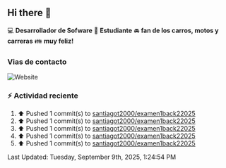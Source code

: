 ## Hi there 👋

:computer: **Desarrollador de Sofware**
:pencil: **Estudiante**
:oncoming_automobile: **fan de los carros, motos y carreras**
:family: **muy feliz!**

### Vias de contacto
![Website](https://img.shields.io/website?url=https%3A%2F%2Fgithub.com%2Fsantiagot2000)

### :zap: Actividad reciente
<!--RECENT_ACTIVITY:start-->
1. ⬆️ Pushed 1 commit(s) to [santiagot2000/examen1back22025](https://github.com/santiagot2000/examen1back22025)<br>
2. ⬆️ Pushed 1 commit(s) to [santiagot2000/examen1back22025](https://github.com/santiagot2000/examen1back22025)<br>
3. ⬆️ Pushed 1 commit(s) to [santiagot2000/examen1back22025](https://github.com/santiagot2000/examen1back22025)<br>
4. ⬆️ Pushed 1 commit(s) to [santiagot2000/examen1back22025](https://github.com/santiagot2000/examen1back22025)<br>
5. ⬆️ Pushed 1 commit(s) to [santiagot2000/examen1back22025](https://github.com/santiagot2000/examen1back22025)<br>
<!--RECENT_ACTIVITY:end-->
<!--RECENT_ACTIVITY:last_update-->
Last Updated: Tuesday, September 9th, 2025, 1:24:54 PM
<!--RECENT_ACTIVITY:last_update_end-->
